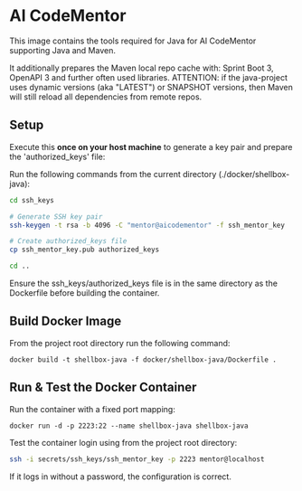 # AI CodeMentor

This image contains the tools required for Java for AI CodeMentor supporting Java and Maven.

It additionally prepares the Maven local repo cache with: Sprint Boot 3, OpenAPI 3 and further often used libraries.
ATTENTION: if the java-project uses dynamic versions (aka "LATEST") or SNAPSHOT versions, then Maven will still reload all dependencies from remote repos.

## Setup

Execute this **once on your host machine** to generate a key pair and prepare the 'authorized_keys' file:

Run the following commands from the current directory (./docker/shellbox-java):
```bash
cd ssh_keys

# Generate SSH key pair
ssh-keygen -t rsa -b 4096 -C "mentor@aicodementor" -f ssh_mentor_key

# Create authorized_keys file
cp ssh_mentor_key.pub authorized_keys

cd ..
```

Ensure the ssh_keys/authorized_keys file is in the same directory as the Dockerfile before building the container.

## Build Docker Image

From the project root directory run the following command:
```shell
docker build -t shellbox-java -f docker/shellbox-java/Dockerfile .
```

## Run & Test the Docker Container
Run the container with a fixed port mapping:
```shell
docker run -d -p 2223:22 --name shellbox-java shellbox-java
```

Test the container login using from the project root directory:
```bash
ssh -i secrets/ssh_keys/ssh_mentor_key -p 2223 mentor@localhost
```
If it logs in without a password, the configuration is correct.

